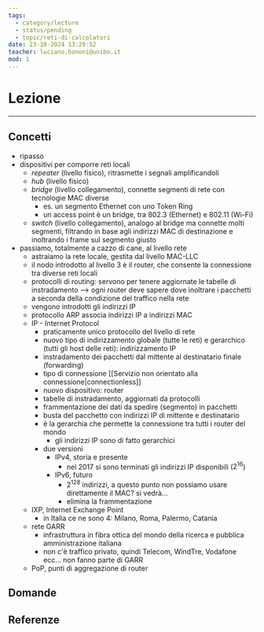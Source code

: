 ```yaml
---
tags:
  - category/lecture
  - status/pending
  - topic/reti-di-calcolatori
date: 23-10-2024 13:29:52
teacher: luciano.bononi@unibo.it
mod: 1
---
```

# Lezione
---
## Concetti
- ripasso
- dispositivi per comporre reti locali
	- _repeater_ (livello fisico), ritrasmette i segnali amplificandoli
	- _hub_ (livello fisico)
	- _bridge_ (livello collegamento), connette segmenti di rete con tecnologie MAC diverse
		- es. un segmento Ethernet con uno Token Ring
		- un access point è un bridge, tra 802.3 (Ethernet) e 802.11 (Wi-Fi)
	- _switch_ (livello collegamento), analogo al bridge ma connette molti segmenti, filtrando in base agli indirizzi MAC di destinazione e inoltrando i frame sul segmento giusto
- passiamo, totalmente a cazzo di cane, al livello rete
	- astraiamo la rete locale, gestita dal livello MAC-LLC
	- il nodo introdotto al livello 3 è il router, che consente la connessione tra diverse reti locali
	- protocolli di routing: servono per tenere aggiornate le tabelle di instradamento --> ogni router deve sapere dove inoltrare i pacchetti a seconda della condizione del traffico nella rete
	- vengono introdotti gli indirizzi IP
	- protocollo ARP associa indirizzi IP a indirizzi MAC
	- IP - Internet Protocol
		- praticamente unico protocollo del livello di rete
		- nuovo tipo di indirizzamento globale (tutte le reti) e gerarchico (tutti gli host delle reti): indirizzamento IP
		- instradamento dei pacchetti dal mittente al destinatario finale (forwarding)
		- tipo di connessione [[Servizio non orientato alla connessione|connectionless]]
		- nuovo dispositivo: router
		- tabelle di instradamento, aggiornati da protocolli
		- frammentazione dei dati da spedire (segmento) in pacchetti
		- busta del pacchetto con indirizzi IP di mittente e destinatario
		- è la gerarchia che permette la connessione tra tutti i router del mondo
			- gli indirizzi IP sono di fatto gerarchici
		- due versioni
			- IPv4, storia e presente
				- nel 2017 si sono terminati gli indirizzi IP disponibili ($2^{16}$)
			- IPv6, futuro
				- $2^{128}$ indirizzi, a questo punto non possiamo usare direttamente il MAC? si vedrà...
				- elimina la frammentazione
	- IXP, Internet Exchange Point
		- in Italia ce ne sono 4: Milano, Roma, Palermo, Catania
	- rete GARR
		- infrastruttura in fibra ottica del mondo della ricerca e pubblica amministrazione italiana
		- non c'è traffico privato, quindi Telecom, WindTre, Vodafone ecc... non fanno parte di GARR
	- PoP, punti di aggregazione di router

## Domande

## Referenze

